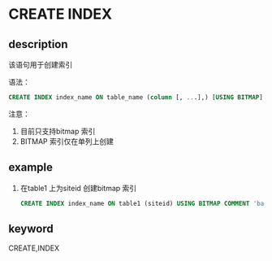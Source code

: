 # CREATE INDEX

## description

该语句用于创建索引

语法：

```sql
CREATE INDEX index_name ON table_name (column [, ...],) [USING BITMAP] [COMMENT'balabala'];
```

注意：

1. 目前只支持bitmap 索引
2. BITMAP 索引仅在单列上创建

## example

1. 在table1 上为siteid 创建bitmap 索引

    ```sql
    CREATE INDEX index_name ON table1 (siteid) USING BITMAP COMMENT 'balabala';
    ```

## keyword

CREATE,INDEX
